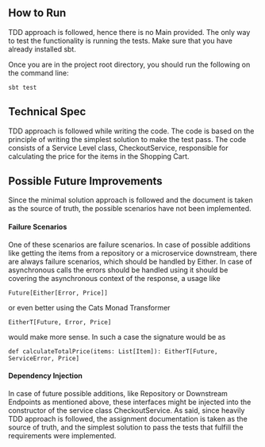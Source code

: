 ## How to Run
TDD approach is followed, hence there is no Main provided. The only way to test the functionality is running the tests. Make sure that you have already installed sbt. 

Once you are in the project root directory, you should run the following on the command line:

```sbt test```

## Technical Spec
TDD approach is followed while writing the code. The code is based on the principle of writing the simplest solution to make the test pass. The code consists of a Service Level class, CheckoutService, 
responsible for calculating the price for the items in the Shopping Cart. 

## Possible Future Improvements
Since the minimal solution approach is followed and the document is taken as the source of truth,
the possible scenarios have not been implemented. 

#### Failure Scenarios
One of these scenarios are failure scenarios. In case of possible additions like getting
the items from a repository or a microservice downstream, there are always failure scenarios,
which should be handled by Either. In case of asynchronous calls the errors should be handled using
it should be covering the asynchronous context of the response, a usage like

```Future[Either[Error, Price]]```

or even better using the Cats Monad Transformer 

```EitherT[Future, Error, Price]```
 
 would make more sense. In such a case the signature would be as 
 
```def calculateTotalPrice(items: List[Item]): EitherT[Future, ServiceError, Price]```
 
#### Dependency Injection
In case of future possible additions, like Repository or Downstream Endpoints as mentioned above, these interfaces might be injected into the
constructor of the service class CheckoutService. As said, since heavily TDD approach is followed,
the assignment documentation is taken as the source of truth, and the simplest solution to pass the tests that fulfill the requirements 
were implemented.   

 

